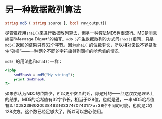 # 另一种数据散列算法

```php
string md5 ( string source [, bool raw_output])
```

尽管推荐用`sha1()`来进行数据散列算法，但另一种算法MD5也很流行。MD是消息摘要“Message Digest”的缩写。`md5()`产生数据散列的方式同`sha1()`相同，只是`md5()`返回的结果只有32个字节。因为`sha1()`的位数更长，所以相对来说不容易发生“碰撞”——一种两个不同的字符串得到同样的哈希值的情况。

`md5()`的用法也和`sha1()`一样：

```php
<?php
    $md5hash = md5("My string");
    print $md5hash;
?>
```

如果你认为MD5的位数少，所以更不安全的话，你是对的——但这仅仅是理论上的结果。MD5的哈希值有32字节长，相当于128位，也就是说，一串MD5哈希值有3.4028236692093846346337460743177e+38种不同的可能，也就是2的128次方。这个数已经足够大了，所以可以放心使用。
